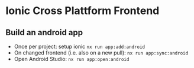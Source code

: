 # Ionic Cross Plattform Frontend

## Build an android app

- Once per project: setup ionic `nx run app:add:android`
- On changed frontend (i.e. also on a new pull): `nx run app:sync:android`
- Open Android Studio: `nx run app:open:android`
